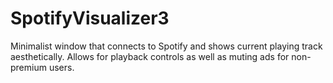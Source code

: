 # SpotifyVisualizer3
Minimalist window that connects to Spotify and shows current playing track aesthetically. Allows for playback controls as well as muting ads for non-premium users.